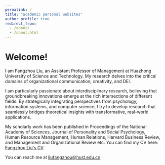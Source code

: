 ```yaml
---
permalink: /
title: "academic personal websites"
author_profile: true
redirect_from: 
  - /about/
  - /about.html
---
```


Welcome!
======

I am Fangzhou Liu, an Assistant Professor of Management at Huazhong University of Science and Technology. My research delves into the critical domains of organizational communication, creativity, and DEI.

I am particularly passionate about interdisciplinary research, believing that groundbreaking innovations emerge at the rich intersections of different fields. By strategically integrating perspectives from psychology, information systems, and computer science, I try to develop research that seamlessly bridges theoretical insights with transformative, real-world applications.

My scholarly work has been published in Proceedings of the National Academy of Sciences, Journal of Personality and Social Psychology, Human Resource Management, Human Relations, Harvard Business Review, and Management and Organizational Review etc. You can find my CV here: [Fangzhou Liu's CV](../assets/CV.pdf)

You can reach me at liufangzhou@hust.edu.cn

